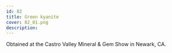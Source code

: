 ```yaml
---
id: 82
title: Green kyanite
cover: 82_01.png
description: 
---
```


Obtained at the Castro Valley Mineral & Gem Show in Newark, CA.
